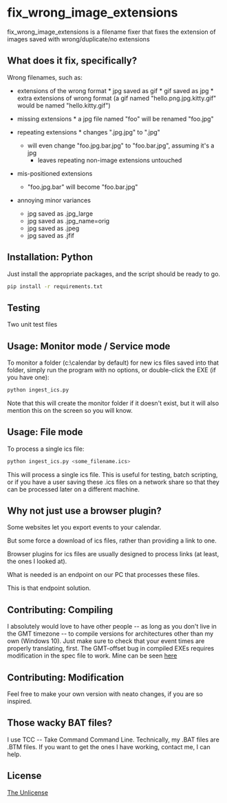 # fix_wrong_image_extensions

fix_wrong_image_extensions is a filename fixer that fixes the extension of images saved with wrong/duplicate/no extensions

## What does it fix, specifically?

Wrong filenames, such as:

* extensions of the wrong format
       * jpg saved as gif
       * gif saved as jpg
       * extra extensions of wrong format (a gif named "hello.png.jpg.kitty.gif" would be named "hello.kitty.gif")

* missing extensions
        * a jpg file named "foo" will be renamed "foo.jpg"

* repeating extensions
        * changes ".jpg.jpg" to ".jpg"
	* will even change "foo.jpg.bar.jpg" to "foo.bar.jpg", assuming it's a jpg
        * leaves repeating non-image extensions untouched

* mis-positioned extensions
	* "foo.jpg.bar" will become "foo.bar.jpg"

* annoying minor variances
	* jpg saved as .jpg_large
	* jpg saved as .jpg_name=orig
	* jpg saved as .jpeg
	* jpg saved as .jfif




## Installation: Python

Just install the appropriate packages, and the script should be ready to go.

```bash
pip install -r requirements.txt
```

 ## Testing

Two unit test files

## Usage: Monitor mode / Service mode

To monitor a folder (c:\calendar by default) for new ics files saved into that folder, simply run the program with no options, or double-click the EXE (if you have one):

```python
python ingest_ics.py
```

Note that this will create the monitor folder if it doesn't exist, but it will also mention this on the screen so you will know.


## Usage: File mode

To process a single ics file:

```python
python ingest_ics.py <some_filename.ics>
```

This will process a single ics file.  This is useful for testing, batch scripting, or if you have a user saving these .ics files on a network share so that they can be processed later on a different machine.

## Why not just use a browser plugin?

Some websites let you export events to your calendar.

But some force a download of ics files, rather than providing a link to one. 

Browser plugins for ics files are usually designed to process links (at least, the ones I looked at).

What is needed is an endpoint on our PC that processes these files. 

This is that endpoint solution.

## Contributing: Compiling

I absolutely would love to have other people -- as long as you don't live in the GMT timezone -- to compile versions for architectures other than my own (Windows 10). Just make sure to check that your event times are properly translating, first.  The GMT-offset bug in compiled EXEs requires modification in the spec file to work.  Mine can be seen [here](https://github.com/ClioCJS/ingest_ics/blob/main/ingest_ics.spec)

## Contributing: Modification

Feel free to make your own version with neato changes, if you are so inspired.

## Those wacky BAT files?

I use TCC -- Take Command Command Line.
Technically, my .BAT files are .BTM files.
If you want to get the ones I have working, contact me, I can help.

## License

[The Unlicense](https://choosealicense.com/licenses/unlicense/)

